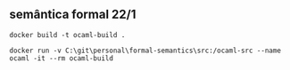 ## semântica formal 22/1

```
docker build -t ocaml-build .

docker run -v C:\git\personal\formal-semantics\src:/ocaml-src --name ocaml -it --rm ocaml-build
```
